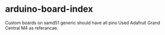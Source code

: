 # arduino-board-index
Custom boards on samd51
generic should have all pins 
Used  Adafruit Grand Central M4 as referancae.


